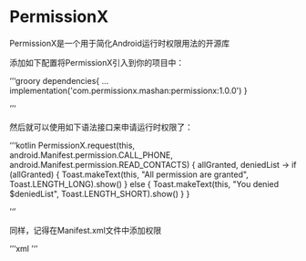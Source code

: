 # PermissionX

PermissionX是一个用于简化Android运行时权限用法的开源库

添加如下配置将PermissionX引入到你的项目中：

‘’‘groory
dependencies{
  ...
  implementation('com.permissionx.mashan:permissionx:1.0.0')
}

‘’‘

然后就可以使用如下语法接口来申请运行时权限了：

‘’‘kotlin
 PermissionX.request(this,
                android.Manifest.permission.CALL_PHONE,
                android.Manifest.permission.READ_CONTACTS) { allGranted, deniedList ->
            if (allGranted) {
                Toast.makeText(this, "All permission are granted", Toast.LENGTH_LONG).show()
            } else {
                Toast.makeText(this, "You denied $deniedList", Toast.LENGTH_SHORT).show()
            }
        }

’‘’

同样，记得在Manifest.xml文件中添加权限

‘’‘xml
    <uses-permission android:name="android.permission.CALL_PHONE" />
    <uses-permission android:name="android.permission.READ_CONTACTS" />
’‘’
